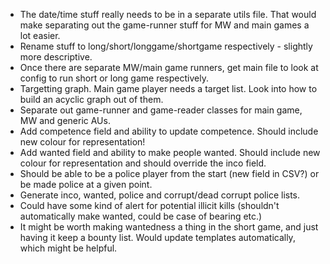 - The date/time stuff really needs to be in a separate utils file. That would make separating out the game-runner stuff for MW and main games a lot easier.
- Rename stuff to long/short/longgame/shortgame respectively - slightly more descriptive.
- Once there are separate MW/main game runners, get main file to look at config to run short or long game respectively.
- Targetting graph. Main game player needs a target list. Look into how to build an acyclic graph out of them.
- Separate out game-runner and game-reader classes for main game, MW and generic AUs. 
- Add competence field and ability to update competence. Should include new colour for representation!
- Add wanted field and ability to make people wanted. Should include new colour for representation and should override the inco field.
- Should be able to be a police player from the start (new field in CSV?) or be made police at a given point.
- Generate inco, wanted, police and corrupt/dead corrupt police lists.
- Could have some kind of alert for potential illicit kills (shouldn't automatically make wanted, could be case of bearing etc.)
- It might be worth making wantedness a thing in the short game, and just having it keep a bounty list. Would update templates automatically, which might be helpful.
